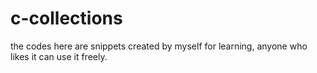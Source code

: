 c-collections
=============
the codes here are snippets created by myself for learning,
anyone who likes it can use it freely.